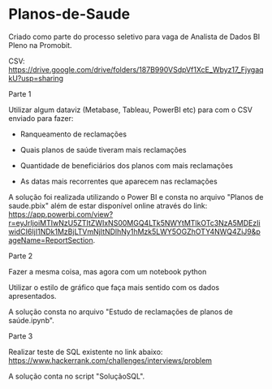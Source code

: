 # Planos-de-Saude

Criado como parte do processo seletivo para vaga de Analista de Dados BI Pleno na Promobit.

CSV: https://drive.google.com/drive/folders/187B990VSdpVf1XcE_Wbyz17_FjygaqkU?usp=sharing

Parte 1

Utilizar algum dataviz (Metabase, Tableau, PowerBI etc) para com o CSV enviado para fazer:

- Ranqueamento de reclamações

- Quais planos de saúde tiveram mais reclamações

- Quantidade de beneficiários dos planos com mais reclamações

- As datas mais recorrentes que aparecem nas reclamações

A solução foi realizada utilizando o Power BI e consta no arquivo "Planos de saude.pbix" além de estar disponível online através do link: https://app.powerbi.com/view?r=eyJrIjoiMTIwNzU5ZTItZWIxNS00MGQ4LTk5NWYtMTlkOTc3NzA5MDEzIiwidCI6IjI1NDk1MzBjLTVmNjItNDlhNy1hMzk5LWY5OGZhOTY4NWQ4ZiJ9&pageName=ReportSection.


Parte 2

Fazer a mesma coisa, mas agora com um notebook python

Utilizar o estilo de gráfico que faça mais sentido com os dados apresentados.

A solução consta no arquivo "Estudo de reclamações de planos de saúde.ipynb".


Parte 3

Realizar teste de SQL existente no link abaixo:
https://www.hackerrank.com/challenges/interviews/problem

A solução conta no script "SoluçãoSQL".

